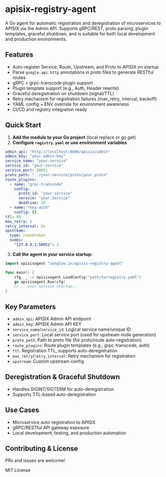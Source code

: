 # apisix-registry-agent

A Go agent for automatic registration and deregistration of microservices to APISIX via the Admin API. Supports gRPC/REST, proto parsing, plugin templates, graceful shutdown, and is suitable for both local development and production environments.

## Features

- Auto-register Service, Route, Upstream, and Proto to APISIX on startup
- Parse `google.api.http` annotations in proto files to generate RESTful routes
- gRPC + grpc-transcode plugin support
- Plugin template support (e.g., Auth, Header rewrite)
- Graceful deregistration on shutdown (signal/TTL)
- Retry mechanism for registration failures (max_retry, interval, backoff)
- YAML config + ENV override for environment awareness
- CI/CD and registry integration ready

## Quick Start

1. **Add the module to your Go project** (local replace or go get)
2. **Configure `registry.yaml` or use environment variables**

```yaml
admin_api: "http://localhost:8000/apisix/admin"
admin_key: "your-admin-key"
service_name: "your-service"
service_id: "your-service"
service_port: 50051
proto_path: "../your-service/proto/your.proto"
route_plugins:
  - name: "grpc-transcode"
    config:
      proto_id: "your-service"
      service: "your.Service"
      deadline: 10
  - name: "key-auth"
    config: {}
ttl: 60
max_retry: 5
retry_interval: 2s
upstream:
  type: roundrobin
  nodes:
    "127.0.0.1:50051": 1
```

3. **Call the agent in your service startup:**

```go
import apisixagent "zenglow.io/apisix-registry-agent"

func main() {
    cfg, _ := apisixagent.LoadConfig("path/to/registry.yaml")
    go apisixagent.Run(cfg)
    // ...your service startup...
}
```

## Key Parameters

- `admin_api`: APISIX Admin API endpoint
- `admin_key`: APISIX Admin API KEY
- `service_name`/`service_id`: Logical service name/unique ID
- `service_port`: Local service port (used for upstream node generation)
- `proto_path`: Path to proto file (for proto/route auto-registration)
- `route_plugins`: Route plugin templates (e.g., grpc-transcode, auth)
- `ttl`: Registration TTL, supports auto-deregistration
- `max_retry`/`retry_interval`: Retry mechanism for registration
- `upstream`: Custom upstream config

## Deregistration & Graceful Shutdown

- Handles SIGINT/SIGTERM for auto-deregistration
- Supports TTL-based auto-deregistration

## Use Cases

- Microservice auto-registration to APISIX
- gRPC/RESTful API gateway exposure
- Local development, testing, and production automation

## Contributing & License

PRs and issues are welcome!

MIT License

